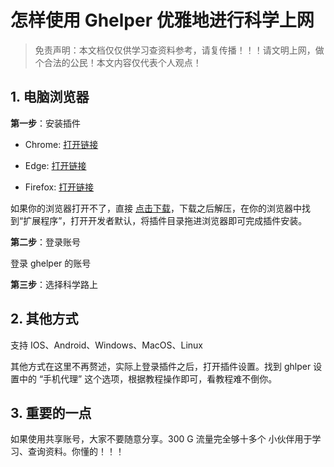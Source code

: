 # 怎样使用 Ghelper 优雅地进行科学上网

> 免责声明：本文档仅仅供学习查资料参考，请复传播！！！请文明上网，做个合法的公民！本文内容仅代表个人观点！

## 1. 电脑浏览器

**第一步**：安装插件

- Chrome: [打开链接](https://chrome.google.com/webstore/detail/%E8%B0%B7%E6%AD%8C%E4%B8%8A%E7%BD%91%E5%8A%A9%E6%89%8B-%E5%BC%80%E5%8F%91%E7%89%88/cieikaeocafmceoapfogpffaalkncpkc)

- Edge: [打开链接](https://microsoftedge.microsoft.com/addons/detail/eoboojokdmamahfilfmamjjkcmkmddgk?hl=zh-CN)

- Firefox: [打开链接](https://addons.mozilla.org/zh-CN/firefox/addon/%E8%B0%B7%E6%AD%8C%E4%B8%8A%E7%BD%91%E5%8A%A9%E6%89%8B-%E5%AE%98%E7%BD%91%E7%89%88/)

如果你的浏览器打开不了，直接 [点击下载](./res/Ghelper_2.5.5.zip)，下载之后解压，在你的浏览器中找到“扩展程序”，打开开发者默认，将插件目录拖进浏览器即可完成插件安装。

**第二步**：登录账号

登录 ghelper 的账号

**第三步**：选择科学路上

## 2. 其他方式

支持 IOS、Android、Windows、MacOS、Linux

其他方式在这里不再赘述，实际上登录插件之后，打开插件设置。找到 ghlper 设置中的 “手机代理” 这个选项，根据教程操作即可，看教程难不倒你。

## 3. 重要的一点

如果使用共享账号，大家不要随意分享。300 G 流量完全够十多个 小伙伴用于学习、查询资料。你懂的！！！
